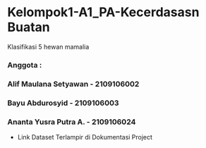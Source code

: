 # Kelompok1-A1_PA-Kecerdasasn Buatan
Klasifikasi 5 hewan mamalia 

### Anggota :
### Alif Maulana Setyawan - 2109106002
### Bayu Abdurosyid       - 2109106003
### Ananta Yusra Putra A. - 2109106024

* Link Dataset Terlampir di Dokumentasi Project
